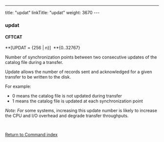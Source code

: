 ---
title: "updat"
linkTitle: "updat"
weight: 3670
---<span id="updat"></span>

### updat

#### CFTCAT

**[UPDAT = {256
&#124; n}]  **{0..32767}

Number of synchronization points between two consecutive updates of
the catalog file during a transfer.

Update allows the number of records sent and acknowledged for a given
transfer to be written to the disk.

For example:

* 0 means the catalog
    file is not updated during transfer
* 1 means the catalog
    file is updated at each synchronization point

*Note: For* some systems, increasing
this update number is likely to increase the CPU and I/O overhead and
degrade transfer throughputs.

 

[Return to Command index](../../)
